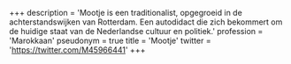 +++
description = 'Mootje is een traditionalist, opgegroeid in de achterstandswijken van Rotterdam. Een autodidact die zich bekommert om de huidige staat van de Nederlandse cultuur en politiek.'
profession = 'Marokkaan'
pseudonym = true
title = 'Mootje'
twitter = 'https://twitter.com/M45966441'
+++
